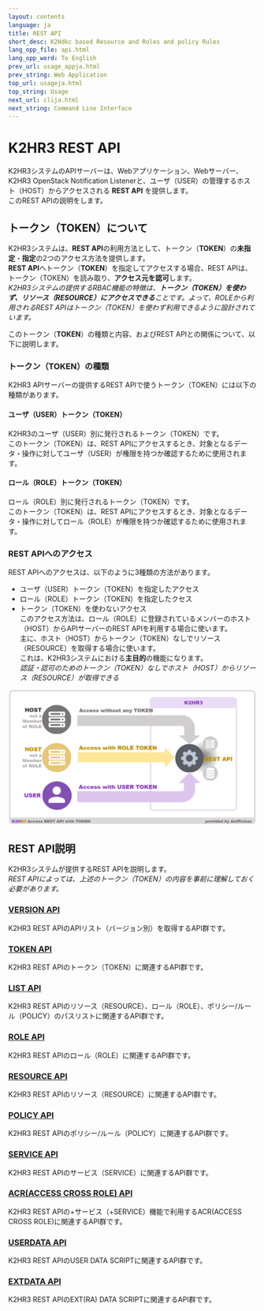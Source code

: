 ```yaml
---
layout: contents
language: ja
title: REST API
short_desc: K2Hdkc based Resource and Roles and policy Rules
lang_opp_file: api.html
lang_opp_word: To English
prev_url: usage_appja.html
prev_string: Web Application
top_url: usageja.html
top_string: Usage
next_url: clija.html
next_string: Command Line Interface
---
```


# K2HR3 REST API
K2HR3システムのAPIサーバーは、Webアプリケーション、Webサーバー、K2HR3 OpenStack Notification Listenerと、ユーザ（USER）の管理するホスト（HOST）からアクセスされる **REST API** を提供します。  
このREST APIの説明をします。

## トークン（TOKEN）について
K2HR3システムは、**REST API**の利用方法として、トークン（**TOKEN**）の**未指定**・**指定**の2つのアクセス方法を提供します。  
**REST API**へトークン（**TOKEN**）を指定してアクセスする場合、REST APIは、トークン（TOKEN）を読み取り、**アクセス元を認可**します。  
_K2HR3システムの提供するRBAC機能の特徴は、**トークン（TOKEN）を使わず、リソース（RESOURCE）にアクセスできる**ことです。よって、ROLEから利用されるREST APIはトークン（TOKEN）を使わず利用できるように設計されています。_  

このトークン（**TOKEN**）の種類と内容、およびREST APIとの関係について、以下に説明します。  

### トークン（TOKEN）の種類
K2HR3 APIサーバーの提供するREST APIで使うトークン（TOKEN）には以下の種類があります。

#### ユーザ（USER）トークン（TOKEN）
K2HR3のユーザ（USER）別に発行されるトークン（TOKEN）です。  
このトークン（TOKEN）は、REST APIにアクセスするとき、対象となるデータ・操作に対してユーザ（USER）が権限を持つか確認するために使用されます。

#### ロール（ROLE）トークン（TOKEN）
ロール（ROLE）別に発行されるトークン（TOKEN）です。  
このトークン（TOKEN）は、REST APIにアクセスするとき、対象となるデータ・操作に対してロール（ROLE）が権限を持つか確認するために使用されます。

### REST APIへのアクセス
REST APIへのアクセスは、以下のように3種類の方法があります。  

- ユーザ（USER）トークン（TOKEN）を指定したアクセス
- ロール（ROLE）トークン（TOKEN）を指定したクセス
- トークン（TOKEN）を使わないアクセス  
このアクセス方法は、ロール（ROLE）に登録されているメンバーのホスト（HOST）からAPIサーバーのREST APIを利用する場合に使います。  
主に、ホスト（HOST）からトークン（TOKEN）なしでリソース（RESOURCE）を取得する場合に使います。  
これは、K2HR3システムにおける**主目的**の機能になります。  
_認証・認可のためのトークン（TOKEN）なしでホスト（HOST）からリソース（RESOURCE）が取得できる_

![K2HR3 REST API - Token Access](images/usage_rbac_token_all.png)

## REST API説明
K2HR3システムが提供するREST APIを説明します。  
_REST APIによっては、上述のトークン（TOKEN）の内容を事前に理解しておく必要があります。_

### [VERSION API](api_versionja.html)
K2HR3 REST APIのAPIリスト（バージョン別）を取得するAPI群です。

### [TOKEN API](api_tokenja.html)
K2HR3 REST APIのトークン（TOKEN）に関連するAPI群です。

### [LIST API](api_listja.html)
K2HR3 REST APIのリソース（RESOURCE）、ロール（ROLE）、ポリシー/ルール（POLICY）のパスリストに関連するAPI群です。

### [ROLE API](api_roleja.html)
K2HR3 REST APIのロール（ROLE）に関連するAPI群です。

### [RESOURCE API](api_resourceja.html)
K2HR3 REST APIのリソース（RESOURCE）に関連するAPI群です。

### [POLICY API](api_policyja.html)
K2HR3 REST APIのポリシー/ルール（POLICY）に関連するAPI群です。

### [SERVICE API](api_serviceja.html)
K2HR3 REST APIのサービス（SERVICE）に関連するAPI群です。

### [ACR(ACCESS CROSS ROLE) API](api_acrja.html)
K2HR3 REST APIの+サービス（+SERVICE）機能で利用するACR(ACCESS CROSS ROLE)に関連するAPI群です。

### [USERDATA API](api_userdataja.html)
K2HR3 REST APIのUSER DATA SCRIPTに関連するAPI群です。

### [EXTDATA API](api_extdataja.html)
K2HR3 REST APIのEXT(RA) DATA SCRIPTに関連するAPI群です。

